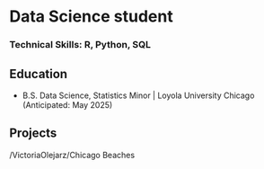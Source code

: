 # Data Science student


### Technical Skills: R, Python, SQL


## Education
- B.S. Data Science, Statistics Minor | Loyola University Chicago (Anticipated: May 2025)


## Projects

/VictoriaOlejarz/Chicago Beaches
